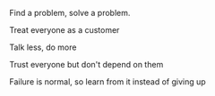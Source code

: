 Find a problem, solve a problem.

Treat everyone as a customer

Talk less, do more

Trust everyone but don't depend on them

Failure is normal, so learn from it instead of giving up